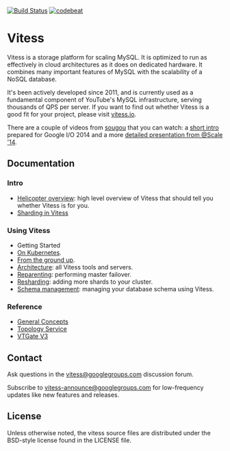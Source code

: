 [![Build Status](https://travis-ci.org/youtube/vitess.svg?branch=master)](https://travis-ci.org/youtube/vitess/builds)
[![codebeat](https://codebeat.co/badges/0d74f7ec-17d8-4b5a-b00e-cf8194cab5b5)](https://codebeat.co/projects/github-com-youtube-vitess)

# Vitess 

Vitess is a storage platform for scaling MySQL.
It is optimized to run as effectively in cloud architectures as it does on dedicated hardware.
It combines many important features of MySQL with the scalability of a NoSQL database.

It's been actively developed since 2011, and is currently used as
a fundamental component of YouTube's MySQL infrastructure, serving thousands of
QPS per server. If you want to find out whether Vitess is a good fit for your
project, please visit [vitess.io](http://vitess.io).

There are a couple of videos from [sougou](https://github.com/sougou) that you can watch:
a [short intro](http://youtu.be/midJ6b1LkA0) prepared for Google I/O 2014
and a more [detailed presentation from @Scale '14](http://youtu.be/5yDO-tmIoXY).

## Documentation

### Intro

 * [Helicopter overview](http://vitess.io):
     high level overview of Vitess that should tell you whether Vitess is for you.
 * [Sharding in Vitess](http://vitess.io/user-guide/sharding.html)

### Using Vitess

 * Getting Started
  * [On Kubernetes](http://vitess.io/getting-started/).
  * [From the ground up](http://vitess.io/getting-started/local-instance.html).
 * [Architecture](http://vitess.io/overview/#architecture):
     all Vitess tools and servers.
 * [Reparenting](http://vitess.io/doc/Reparenting):
     performing master failover.
 * [Resharding](http://vitess.io/user-guide/sharding.html#resharding):
     adding more shards to your cluster.
 * [Schema management](http://vitess.io/doc/SchemaManagement):
     managing your database schema using Vitess.

### Reference

 * [General Concepts](http://vitess.io/overview/concepts.html)
 * [Topology Service](http://vitess.io/doc/TopologyService)
 * [VTGate V3](http://vitess.io/doc/VTGateV3Features/)

## Contact

Ask questions in the
[vitess@googlegroups.com](https://groups.google.com/forum/#!forum/vitess)
discussion forum.

Subscribe to
[vitess-announce@googlegroups.com](https://groups.google.com/forum/#!forum/vitess-announce)
for low-frequency updates like new features and releases.

## License

Unless otherwise noted, the vitess source files are distributed
under the BSD-style license found in the LICENSE file.
